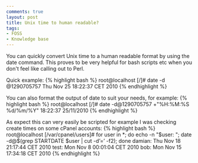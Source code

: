 ```yaml
---
comments: true
layout: post
title: Unix time to human readable?
tags:
- FOSS
- Knowledge base
---
```


You can quickly convert Unix time to a human readable format by using the date command. This proves to be very helpful for bash scripts etc when you don't feel like calling out to Perl.

Quick example:
{% highlight bash %}
root@localhost [/]# date -d @1290705757
Thu Nov 25 18:22:37 CET 2010
{% endhighlight %}

You can also format the output of date to suit your needs, for example:
{% highlight bash %}
root@localhost [/]# date -d@1290705757 +"%H:%M:%S %d/%m/%Y"
18:22:37 25/11/2010
{% endhighlight %}

As expect this can very easily be scripted for example I was checking create times on some cPanel accounts:
{% highlight bash %}
root@localhost [/var/cpanel/users]# for user in *; do echo -n "$user: "; date -d@$(grep STARTDATE $user | cut -d’=’ -f2); done
damian: Thu Nov 18 21:17:44 CET 2010
test: Mon Nov 8 00:01:04 CET 2010
bob: Mon Nov 15 17:34:18 CET 2010
{% endhighlight %}
